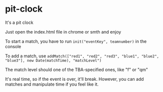 # pit-clock
It's a pit clock

Just open the index.html file in chrome or smth and enjoy

To start a match, you have to run `init("eventKey", teamnumber)` in the console

To add a match, use `addMatch(["red1", "red2", "red3", "blue1", "blue2", "blue3"], new Date(matchTime), "matchLevel")`

The match level should one of the TBA-specified ones, like "f" or "qm"

It's real time, so if the event is over, it'll break. However, you can add matches and manipulate time if you feel like it.
